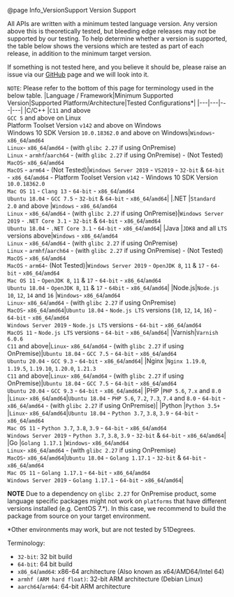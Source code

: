 @page Info_VersionSupport Version Support

All APIs are written with a minimum tested language version. Any version above this is theoretically tested, but bleeding edge releases may not be supported by our testing. To help determine whether a version is supported, the table below shows the versions which are tested as part of each release, in addition to the minimum target version. 

If something is not tested here, and you believe it should be, please raise an issue via our [GitHub](https://github.com/51Degrees) page and we will look into it.

`NOTE`: Please refer to the bottom of this page for terminology used in the below table.
|Language / Framework|Minimum Supported Version|Supported Platform/Architecture|Tested Configurations*|
|---|---|---|---|
|C/C++  |`C11` and above<BR>`GCC 5` and above on Linux<BR>Platform Toolset Version `v142` and above on Windows<BR>Windows 10 SDK Version `10.0.18362.0` and above on Windows|`Windows`- `x86_64`/`amd64`<BR>`Linux`- `x86_64`/`amd64` - (with `glibc 2.27` if using OnPremise)<BR>`Linux` - `armhf`/`aarch64` - (with `glibc 2.27` if using OnPremise) - (Not Tested)<BR>`MacOS`- `x86_64`/`amd64`<BR>`MacOS` - `arm64` - (Not Tested)|`Windows Server 2019` - `VS2019` - `32-bit` & `64-bit` - `x86_64`/`amd64` - Platform Toolset Version `v142` - Windows 10 SDK Version `10.0.18362.0`<BR>`Mac OS 11` - `Clang 13` - `64-bit` - `x86_64`/`amd64`<BR>`Ubuntu 18.04` - `GCC 7.5` - `32-bit` & `64-bit` - `x86_64`/`amd64`|
|.NET   |`Standard 2.0` and above        |`Windows` - `x86_64`/`amd64`<BR>`Linux` - `x86_64`/`amd64` - (with `glibc 2.27` if using OnPremise)|`Windows Server 2019` - `.NET Core 3.1` - `32-bit` & `64-bit` - `x86_64`/`amd64`<BR>`Ubuntu 18.04` - `.NET Core 3.1` - `64-bit` - `x86_64`/`amd64`|
|Java   |`JDK8` and all `LTS` versions above|`Windows` - `x86_64`/`amd64`<BR>`Linux` - `x86_64`/`amd64` - (with `glibc 2.27` if using OnPremise)<BR>`Linux` - `armhf`/`aarch64` - (with `glibc 2.27` if using OnPremise) - (Not Tested)<BR>`MacOS` - `x86_64`/`amd64`<BR>`MacOS` - `arm64`- (Not Tested)|`Windows Server 2019` - `OpenJDK 8`, `11` & `17` - `64-bit` - `x86_64`/`amd64`<BR>`Mac OS 11` - `OpenJDK 8`, `11` & `17` - `64-bit` - `x86_64`/`amd64`<BR>`Ubuntu 18.04` - `OpenJDK 8`, `11` & `17` - `64bit` - `x86_64`/`amd64`| 
|Node.js|`Node.js 10`, `12`, `14` and `16`          |`Windows`- `x86_64`/`amd64`<BR>`Linux`- `x86_64`/`amd64` - (with `glibc 2.27` if using OnPremise)<BR>`MacOS`- `x86_64`/`amd64`|`Ubuntu 18.04` - `Node.js LTS` versions (`10`, `12`, `14`, `16`) - `64-bit` - `x86_64`/`amd64`<BR>`Windows Server 2019` - `Node.js LTS` versions - `64-bit` - `x86_64`/`amd64`<BR>`MacOS 11` - `Node.js LTS` versions - `64-bit` - `x86_64`/`amd64`|
|Varnish|`Varnish 6.0.6`<BR>`C11` and above|`Linux`- `x86_64`/`amd64` - (with `glibc 2.27` if using OnPremise)|`Ubuntu 18.04` - `GCC 7.5` - `64-bit` - `x86_64`/`amd64`<BR>`Ubuntu 20.04` - `GCC 9.3` - `64-bit` - `x86_64`/`amd64`|
|Nginx  |`Nginx 1.19.0`, `1.19.5`, `1.19.10`, `1.20.0`, `1.21.3`<BR>`C11` and above|`Linux`- `x86_64`/`amd64` - (with `glibc 2.27` if using OnPremise)|`Ubuntu 18.04` - `GCC 7.5` - `64-bit` - `x86_64`/`amd64`<BR>`Ubuntu 20.04` - `GCC 9.3` - `64-bit` - `x86_64`/`amd64`|
|PHP    |`PHP 5.6`, `7.x` and `8.0`        |`Linux`- `x86_64`/`amd64`|`Ubuntu 18.04` - `PHP 5.6`, `7.2`, `7.3`, `7.4` and `8.0` - `64-bit` - `x86_64`/`amd64` - (with `glibc 2.27` if using OnPremise)|
|Python |`Python 3.5+`                   |`Linux`- `x86_64`/`amd64`|`Ubuntu 18.04` - `Python 3.7`, `3.8`, `3.9` - `64-bit` - `x86_64`/`amd64`<BR>`Mac OS 11` - `Python 3.7`, `3.8`, `3.9` - `64-bit` - `x86_64`/`amd64`<BR>`Windows Server 2019` - `Python 3.7`, `3.8`, `3.9` - `32-bit` & `64-bit` - `x86_64`/`amd64`|
|Go     |`Golang 1.17.1`                   |`Windows`- `x86_64`/`amd64`<BR>`Linux`- `x86_64`/`amd64` - (with `glibc 2.27` if using OnPremise)<BR>`MacOS`- `x86_64`/`amd64`|`Ubuntu 18.04` - `Golang 1.17.1` - `32-bit` & `64-bit` - `x86_64`/`amd64`<BR>`Mac OS 11` - `Golang 1.17.1` - `64-bit` - `x86_64`/`amd64`<BR>`Windows Server 2019` - `Golang 1.17.1` - `64-bit` - `x86_64`/`amd64`|

**NOTE** Due to a dependency on `glibc 2.27` for OnPremise product, some language specific packages might not work on `platforms` that have different versions installed (e.g. CentOS 7.*). In this case, we recommend to build the package from source on your target environment.

*Other environments may work, but are not tested by 51Degrees.

Terminology:
- `32-bit`: 32 bit build
- `64-bit`: 64 bit build
- `x86_64`/`amd64`: x86-64 architecture (Also known as x64/AMD64/Intel 64)
- `armhf (ARM hard float)`:  32-bit ARM architecture (Debian Linux)
- `aarch64`/`arm64`: 64-bit ARM architecture